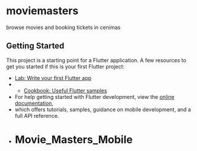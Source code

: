 # moviemasters
browse movies and booking tickets in cenimas 
## Getting Started 
This project is a starting point for a Flutter application. 
A few resources to get you started if this is your first Flutter project: 
- [Lab: Write your first Flutter app](https://docs.flutter.dev/get-started/codelab)
- - [Cookbook: Useful Flutter samples](https://docs.flutter.dev/cookbook) 
- For help getting started with Flutter development, view the [online documentation](https://docs.flutter.dev/),
- which offers tutorials, samples, guidance on mobile development, and a full API reference.
- # Movie_Masters_Mobile

